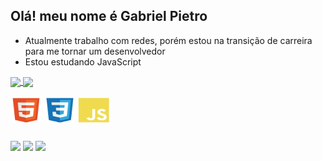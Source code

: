 ## Olá! meu nome é Gabriel Pietro

- Atualmente trabalho com redes, porém estou na transição de carreira para me tornar um desenvolvedor
- Estou estudando JavaScript

<div>
  <a href="https://github.com/gabspietro">
    <img height=200 align="center" src="https://github-readme-stats.vercel.app/api?username=gabspietro&show_icons=true&theme=radical&include_all_commits=true" />
  </a>
  <a href="https://github.com/gabspietro">
    <img height=200 align="center" src="https://github-readme-stats.vercel.app/api/top-langs?username=gabspietro&layout=compact&langs_count=8&card_width=320&theme=radical" />
  </a>
</div>

<div style="display: inline_block"><br>
  <img align="center" alt="HTML" height="40" width="50" src="https://raw.githubusercontent.com/devicons/devicon/master/icons/html5/html5-original.svg">
  <img align="center" alt="CSS" height="40" width="50" src="https://raw.githubusercontent.com/devicons/devicon/master/icons/css3/css3-original.svg">
  <img align="center" alt="Js" height="40" width="50" src="https://raw.githubusercontent.com/devicons/devicon/master/icons/javascript/javascript-plain.svg">
</div>

##

<div>
  <a href="https://instagram.com/gapietro_/" target="_blank"><img src="https://img.shields.io/badge/-Instagram-%23E4405F?style=for-the-badge&logo=instagram&logoColor=white" target="_blank"></a>
  <a href = "mailto:pietrogabriell2014@gmail.com"><img src="https://img.shields.io/badge/-Gmail-%23333?style=for-the-badge&logo=gmail&logoColor=white" target="_blank"></a>
  <a href="https://www.linkedin.com/in/gabrielpietro" target="_blank"><img src="https://img.shields.io/badge/-LinkedIn-%230077B5?style=for-the-badge&logo=linkedin&logoColor=white" target="_blank"></a> 
</div>
